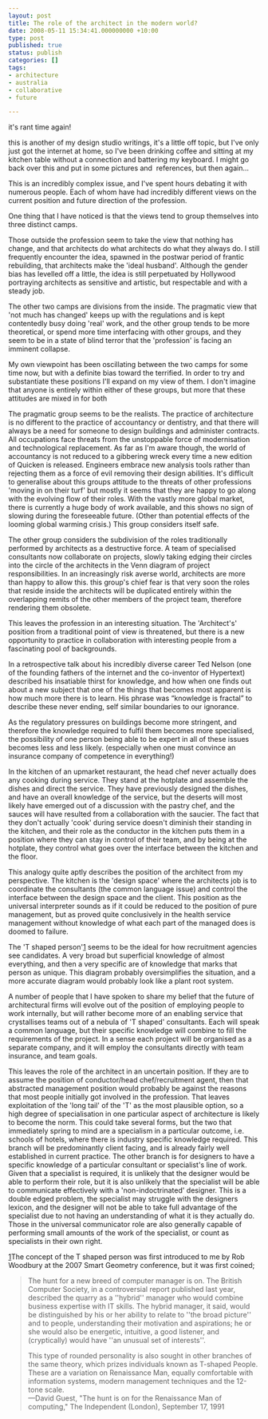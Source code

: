 ```yaml
---
layout: post
title: The role of the architect in the modern world?
date: 2008-05-11 15:34:41.000000000 +10:00
type: post
published: true
status: publish
categories: []
tags:
- architecture
- australia
- collaborative
- future

---
```

<p>it's rant time again!</p>
<p>this is another of my design studio writings, it's a little off topic, but I've only just got the internet at home, so I've been drinking coffee and sitting at my kitchen table without a connection and battering my keyboard. I might go back over this and put in some pictures and  references, but then again...<!--more--></p>
<p>This is an incredibly complex issue, and I've spent hours debating it with numerous people. Each of whom have had incredibly different views on the current position and future direction of the profession.</p>
<p>One thing that I have noticed is that the views tend to group themselves into three distinct camps.</p>
<p>Those outside the profession seem to take the view that nothing has change, and that architects do what architects do what they always do. I still frequently encounter the idea, spawned in the postwar  period of frantic rebuilding, that architects make the 'ideal husband'. Although the gender bias has levelled off a little, the idea is still perpetuated by Hollywood portraying architects as sensitive and artistic, but respectable and with a steady job.</p>
<p>The other two camps are divisions from the inside. The pragmatic view that 'not much has changed' keeps up with the regulations and is kept contentedly busy doing 'real' work, and the other group tends to be more theoretical, or spend more time interfacing with other groups, and they seem to be in a state of blind terror that the 'profession' is facing an imminent collapse.</p>
<p>My own viewpoint has been oscillating between the two camps for some time now, but with a definite bias toward the terrified. In order to try and substantiate these positions I'll expand on my view of them. I don't imagine that anyone is entirely within either of these groups, but more that these attitudes are mixed in for both</p>
<p>The pragmatic group seems to be the realists. The practice of architecture is no different to the practice of accountancy or dentistry, and that there will always be a need for someone to design buildings and administer contracts. All occupations face threats from the unstoppable force of modernisation and technological replacement. As far as I'm aware though, the world of accountancy is not reduced to a gibbering wreck every time a new edition of Quicken is released. Engineers embrace new analysis tools rather than rejecting them as a force of evil removing their design abilities. It's difficult to generalise about this groups attitude to the threats of other professions 'moving in on their turf' but mostly it seems that they are happy to go along with the evolving flow of their roles. With the vastly more global market, there is currently a huge body of work available, and this shows no sign of slowing during the foreseeable future. (Other than potential effects of the looming global warming crisis.) This group considers itself safe.</p>
<p>The other group considers the subdivision of the roles traditionally performed by architects as a destructive force. A team of specialised consultants now collaborate on projects, slowly taking edging their circles into the circle of the architects in the Venn diagram of project responsibilities. In an increasingly risk averse world, architects are more than happy to allow this. this group's chief fear is that very soon the roles that reside inside the architects will be duplicated entirely within the overlapping remits of the other members of the project team, therefore rendering them obsolete.</p>
<p>This leaves the profession in an interesting situation. The 'Architect's' position from a traditional point of view is threatened, but there is a new opportunity to practice in collaboration with interesting people from a fascinating pool of backgrounds.</p>
<p>In a retrospective talk about his incredibly diverse career Ted Nelson (one of the founding fathers of the internet and the co-inventor of Hypertext) described his insatiable thirst for knowledge, and how when one finds out about a new subject that one of the things that becomes most apparent is how much more there is to learn. His phrase was “knowledge is fractal” to describe these never ending, self similar boundaries to our ignorance.</p>
<p>As the regulatory pressures on buildings become more stringent, and therefore the knowledge required to fulfil them becomes more specialised, the possibility of one person being able to be expert in all of these issues becomes less and less likely. (especially when one must convince an insurance company of competence in everything!)</p>
<p>In the kitchen of an upmarket restaurant, the head chef never actually does any cooking during service. They stand at the hotplate and assemble the dishes and direct the service. They have previously designed the dishes, and have an overall knowledge of the service, but the deserts will most likely have emerged out of a discussion with the pastry chef, and the sauces will have resulted from a collaboration with the saucier. The fact that they don't actually 'cook' during service doesn't diminish their standing in the kitchen, and their role as the conductor in the kitchen puts them in a position where they can stay in control of their team, and by being at the hotplate, they control what goes over the interface between the kitchen and the floor.</p>
<p>This analogy quite aptly describes the position of the architect from my perspective. The kitchen is the 'design space' where the architects job is to coordinate the consultants (the common language issue) and control the interface between the design space and the client. This position as the universal interpreter sounds as if it could be reduced to the position of pure management, but as proved quite conclusively in the health service management without knowledge of what each part of the managed does is doomed to failure.</p>
<p>The 'T shaped person'<a href="http://wiki.sial.rmit.edu.au/student/DigitalAntipodes/BdRoleOfTheArchitect/#sdfootnote1sym" class="sdfootnoteanc">1</a> seems to be the ideal for how recruitment agencies see candidates. A very broad but superficial knowledge of almost everything, and then a very specific are of knowledge that marks that person as unique. This diagram probably oversimplifies the situation, and a more accurate diagram would probably look like a plant root system.</p>
<p>A number of people that I have spoken to share my belief that the future of architectural firms will evolve out of the position of employing people to work internally, but will rather become more of an enabling service that crystallises teams out of a nebula of 'T shaped' consultants. Each will speak a common language, but their specific knowledge will combine to fill the requirements of the project. In a sense each project will be organised as a separate company, and it will employ the consultants directly with team insurance, and team goals.</p>
<p>This leaves the role of the architect in an uncertain position. If they are to assume the position of conductor/head chef/recruitment agent, then that abstracted management position would probably be against the reasons that most people initially got involved in the profession. That leaves exploitation of the 'long tail' of the 'T' as the most plausible option, so a high degree of specialisation in one particular aspect of architecture is likely to become the norm. This could take several forms, but the two that immediately spring to mind are a specialism in a particular outcome, i.e. schools of hotels, where there is industry specific knowledge required. This branch will be predominantly client facing, and is already fairly well established in current practice. The other branch is for designers to have a specific knowledge of a particular consultant or specialist's line of work. Given that a specialist is required, it is unlikely that the designer would be able to perform their role, but it is also unlikely that the specialist will be able to communicate effectively with a 'non-indoctrinated' designer. This is a double edged problem, the specialist may struggle with the designers lexicon, and the designer will not be able to take full advantage of the specialist due to not having an understanding of what it is they actually do. Those in the universal communicator role are also generally capable of performing small amounts of the work of the specialist, or count as specialists in their own right.</p>
<p><a href="http://wiki.sial.rmit.edu.au/student/DigitalAntipodes/BdRoleOfTheArchitect/#sdfootnote1anc" class="sdfootnotesym">1</a>The 	concept of the T shaped person was first introduced to me by Rob 	Woodbury at the 2007 Smart Geometry conference, but it was first coined;</p>
<blockquote><p> The hunt for a new breed of computer manager is on. The British Computer Society, in a controversial report published last year, described the quarry as a ''hybrid'' manager who would combine business expertise with IT skills. The hybrid manager, it said, would be distinguished by his or her ability to relate to ''the broad picture'' and to people, understanding their motivation and aspirations; he or she would also be energetic, intuitive, a good listener, and (cryptically) would have ''an unusual set of interests''.</p>
<p>This type of rounded personality is also sought in other branches of the same theory, which prizes individuals known as T-shaped People. These are a variation on Renaissance Man, equally comfortable with information systems, modern management techniques and the 12-tone scale.<br />
—David Guest, "The hunt is on for the Renaissance Man of computing," The Independent (London), September 17, 1991</p></blockquote>
<p><a title="root" class="sia-title" name="root"></a></p>
